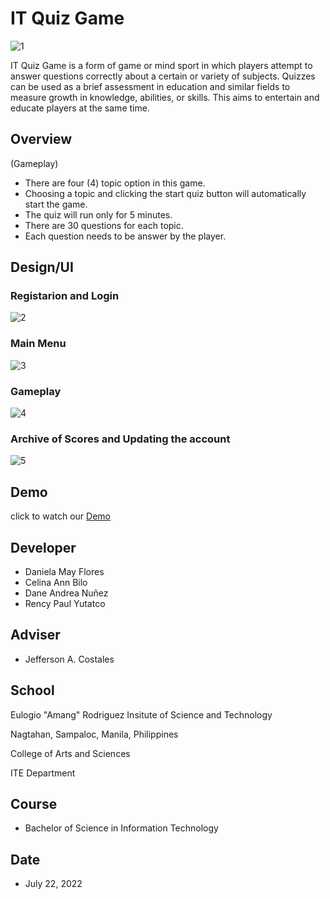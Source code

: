 # IT Quiz Game

![1](https://user-images.githubusercontent.com/109817247/180489266-d77a9fbf-f5fa-4795-9a8b-036394c5699e.JPG)

IT Quiz Game is a form of game or mind sport in which players attempt to answer questions correctly about a certain or variety of subjects. 
Quizzes can be used as a brief assessment in education and similar fields to measure growth in knowledge, abilities, or skills. 
This aims to entertain and educate players at the same time.


## Overview


(Gameplay)
* There are four (4) topic option in this game.
* Choosing a topic and clicking the start quiz button will automatically start the game.
* The quiz will run only for 5 minutes.
* There are 30 questions for each topic.
* Each question needs to be answer by the player.

## Design/UI

### Registarion and Login

![2](https://user-images.githubusercontent.com/109817247/180489427-7e6f2bba-8701-4fe9-9d54-0c23cf21053d.JPG)

### Main Menu

![3](https://user-images.githubusercontent.com/109817247/180489681-d97214b9-2511-4e61-83bf-f1b86d194577.JPG)

### Gameplay

![4](https://user-images.githubusercontent.com/109817247/180489990-c780a5b9-de3d-49ba-8304-6e4d66ca7820.JPG)

### Archive of Scores and Updating the account

![5](https://user-images.githubusercontent.com/109817247/180490117-fa7ed7de-cdbe-476c-b0aa-0dd28cb433b8.JPG)

## Demo

click to watch our [Demo](https://github.com/Daniela011518/IT-Quiz-Game.git)

## Developer

* Daniela May Flores
* Celina Ann Bilo
* Dane Andrea Nuñez
* Rency Paul Yutatco

## Adviser

* Jefferson A. Costales

## School

Eulogio "Amang" Rodriguez Insitute of Science and Technology

Nagtahan, Sampaloc, Manila, Philippines

College of Arts and Sciences

ITE Department

## Course

* Bachelor of Science in Information Technology

## Date

* July 22, 2022







